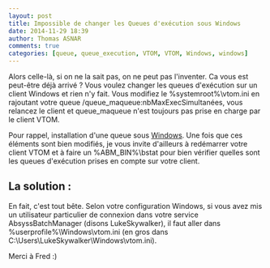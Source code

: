 ```yaml
---
layout: post
title: Impossible de changer les Queues d'exécution sous Windows
date: 2014-11-29 18:39
author: Thomas ASNAR
comments: true
categories: [queue, queue_execution, VTOM, VTOM, Windows, windows]
---
```

Alors celle-là, si on ne la sait pas, on ne peut pas l'inventer. 
Ca vous est peut-être déjà arrivé ? Vous voulez changer les queues d'exécution sur un client Windows et rien n'y fait. Vous modifiez le %systemroot%\vtom.ini en rajoutant votre queue /queue\_maqueue:nbMaxExecSimultanées, vous relancez le client et queue_maqueue n'est toujours pas prise en charge par le client VTOM.


Pour rappel, installation d'une queue sous <a href="/ecrire-sa-queue-batch-vtom-cygwin-php-perl/#install_windows" title="Ecrire sa queue batch VTOM (cygwin, php, perl, sap)">Windows</a>.
Une fois que ces éléments sont bien modifiés, je vous invite d'ailleurs à redémarrer votre client VTOM et à faire un %ABM_BIN%\bstat pour bien vérifier quelles sont les queues d'exécution prises en compte sur votre client.

<h2>La solution :</h2>
En fait, c'est tout bête. Selon votre configuration Windows, si vous avez mis un utilisateur particulier de connexion dans votre service AbsyssBatchManager (disons LukeSkywalker), il faut aller dans %userprofile%\Windows\vtom.ini (en gros dans C:\Users\LukeSkywalker\Windows\vtom.ini).

Merci à Fred :)
